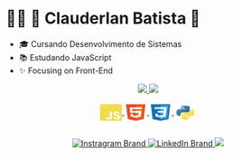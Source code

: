 
# ✊🏾 💫 Clauderlan Batista 💫
* 🎓 Cursando Desenvolvimento de Sistemas
* 📚 Estudando JavaScript
* ✨ Focusing on Front-End

<div align="center">
  <a href="https://github.com/Clauderlan">
  <img height="180em" src="https://github-readme-stats.vercel.app/api?username=Clauderlan&show_icons=true&theme=aura&include_all_commits=true&count_private=true"/>
  <img height="180em" src="https://github-readme-stats.vercel.app/api/top-langs/?username=Clauderlan&layout=compact&langs_count=7&theme=aur"/>
</div>
  
<div style="display: inline_block" align = 'center'><br>
  <img align="center" alt="Clauderlan-Js" height="30" width="40" src="https://raw.githubusercontent.com/devicons/devicon/master/icons/javascript/javascript-plain.svg">
  <img align="center" alt="Clauderlan-HTML" height="30" width="40" src="https://raw.githubusercontent.com/devicons/devicon/master/icons/html5/html5-original.svg">
  <img align="center" alt="Clauderlan-CSS" height="30" width="40" src="https://raw.githubusercontent.com/devicons/devicon/master/icons/css3/css3-original.svg">
  <img align="center" alt="Clauderlan-Python" height="30" width="40" src="https://raw.githubusercontent.com/devicons/devicon/master/icons/python/python-original.svg">
</div>

  ##
<div align = 'center'>
  <a href = "https://www.instagram.com/cbatista.07/" target = "_blank">
   <img src = 'https://img.shields.io/badge/Instagram-E4405F?style=for-the-badge&logo=instagram&logoColor=white' alt='Instragram Brand'>
  </a>

  <a href="https://www.linkedin.com/in/clauderlan-batista-alves-5a62921aa/" target="_blank">
    <img src="https://img.shields.io/badge/LinkedIn-0077B5?style=for-the-badge&logo=linkedin&logoColor=white" alt="LinkedIn Brand">
  </a>
  <a href = "mailto:clauderlanbatista@hotmail.com">
    <img src="https://img.shields.io/badge/-Gmail-%23333?style=for-the-badge&logo=gmail&logoColor=white" target="_blank">
  </a>
</div>
